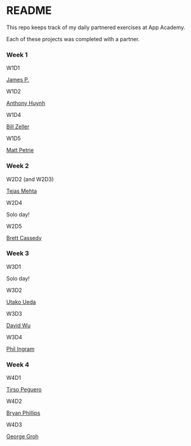 # README

This repo keeps track of my daily partnered exercises at App Academy.

Each of these projects was completed with a partner.

### Week 1

W1D1

[James P.](https://github.com/jpa9)

W1D2

[Anthony Huynh](https://github.com/tohash)

W1D4

[Bill Zeller](https://github.com/wzeller)

W1D5

[Matt Petrie](https://github.com/doesthisonework)


### Week 2

W2D2 (and W2D3)

[Tejas Mehta](https://github.com/tejas1mehta)

W2D4

Solo day!

W2D5

[Brett Cassedy](https://github.com/bcassedy)


### Week 3

W3D1

Solo day!

W3D2

[Utako Ueda](https://github.com/utako)

W3D3

[David Wu](https://github.com/david-wu)

W3D4

[Phil Ingram](https://github.com/pingram)


### Week 4

W4D1

[Tirso Peguero](github.com/tpeg88)

W4D2

[Bryan Phillips](github.com/bdphilly)

W4D3

[George Groh](github.com/Inglorion-G)